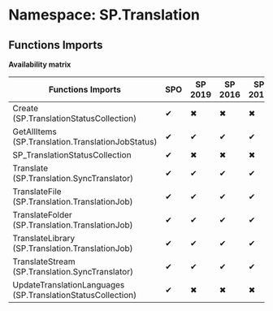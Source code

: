 # Namespace: SP.Translation

## Functions Imports

**Availability matrix**

Functions Imports | SPO | SP 2019 | SP 2016 | SP 2013
----------|-----|---------|---------|--------
Create (SP.TranslationStatusCollection) | ✔ | ✖ | ✖ | ✖
GetAllItems (SP.Translation.TranslationJobStatus) | ✔ | ✔ | ✔ | ✔
SP_TranslationStatusCollection | ✔ | ✖ | ✖ | ✖
Translate (SP.Translation.SyncTranslator) | ✔ | ✔ | ✔ | ✔
TranslateFile (SP.Translation.TranslationJob) | ✔ | ✔ | ✔ | ✔
TranslateFolder (SP.Translation.TranslationJob) | ✔ | ✔ | ✔ | ✔
TranslateLibrary (SP.Translation.TranslationJob) | ✔ | ✔ | ✔ | ✔
TranslateStream (SP.Translation.SyncTranslator) | ✔ | ✔ | ✔ | ✔
UpdateTranslationLanguages (SP.TranslationStatusCollection) | ✔ | ✖ | ✖ | ✖
